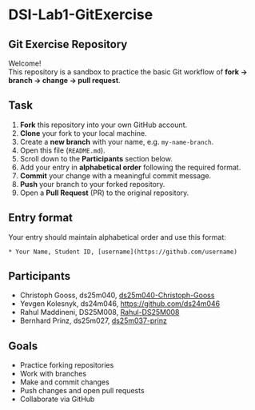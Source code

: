# DSI-Lab1-GitExercise
## Git Exercise Repository

Welcome!  
This repository is a sandbox to practice the basic Git workflow of **fork → branch → change → pull request**.

## Task

1. **Fork** this repository into your own GitHub account.  
2. **Clone** your fork to your local machine.  
3. Create a **new branch** with your name, e.g. `my-name-branch`.  
4. Open this file (`README.md`).  
5. Scroll down to the **Participants** section below.  
6. Add your entry in **alphabetical order** following the required format.  
7. **Commit** your change with a meaningful commit message.  
8. **Push** your branch to your forked repository.  
9. Open a **Pull Request** (PR) to the original repository.

## Entry format

Your entry should maintain alphabetical order and use this format:

```
* Your Name, Student ID, [username](https://github.com/username)
```

## Participants

- Christoph Gooss, ds25m040, [ds25m040-Christoph-Gooss](https://github.com/ds25m040-Christoph-Gooss)
- Yevgen Kolesnyk, ds24m046, https://github.com/ds24m046
- Rahul Maddineni, DS25M008, [Rahul-DS25M008](https://github.com/Rahul-DS25M008)
- Bernhard Prinz, ds25m027, [ds25m037-prinz](https://github.com/ds25m037-prinz)

## Goals

- Practice forking repositories  
- Work with branches  
- Make and commit changes  
- Push changes and open pull requests  
- Collaborate via GitHub  

